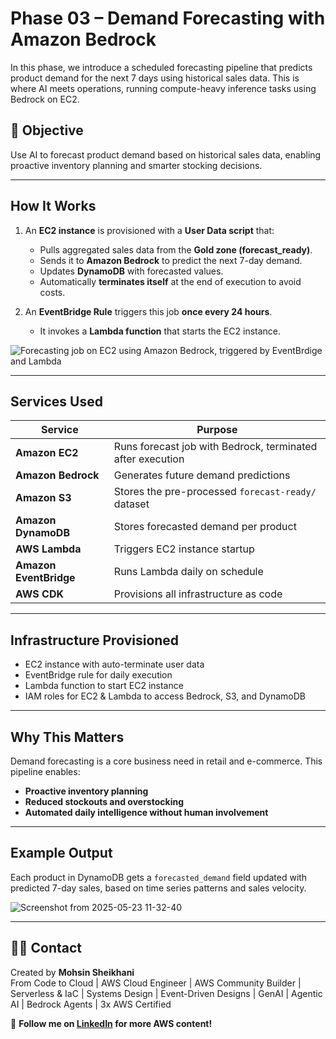 # Phase 03 – Demand Forecasting with Amazon Bedrock

In this phase, we introduce a scheduled forecasting pipeline that predicts product demand for the next 7 days using historical sales data. This is where AI meets operations, running compute-heavy inference tasks using Bedrock on EC2.

## 🎯 Objective

Use AI to forecast product demand based on historical sales data, enabling proactive inventory planning and smarter stocking decisions.

---

## How It Works

1. An **EC2 instance** is provisioned with a **User Data script** that:

   - Pulls aggregated sales data from the **Gold zone (forecast_ready)**.
   - Sends it to **Amazon Bedrock** to predict the next 7-day demand.
   - Updates **DynamoDB** with forecasted values.
   - Automatically **terminates itself** at the end of execution to avoid costs.

2. An **EventBridge Rule** triggers this job **once every 24 hours**.
   - It invokes a **Lambda function** that starts the EC2 instance.
  
![Forecasting job on EC2 using Amazon Bedrock, triggered by EventBrdige and Lambda](https://github.com/user-attachments/assets/f604c387-a05d-4d1e-900d-214c1e413aac)

---

## Services Used

| Service                | Purpose                                                    |
| ---------------------- | ---------------------------------------------------------- |
| **Amazon EC2**         | Runs forecast job with Bedrock, terminated after execution |
| **Amazon Bedrock**     | Generates future demand predictions                        |
| **Amazon S3**          | Stores the pre-processed `forecast-ready/` dataset         |
| **Amazon DynamoDB**    | Stores forecasted demand per product                       |
| **AWS Lambda**         | Triggers EC2 instance startup                              |
| **Amazon EventBridge** | Runs Lambda daily on schedule                              |
| **AWS CDK**            | Provisions all infrastructure as code                      |

---

## Infrastructure Provisioned

- EC2 instance with auto-terminate user data
- EventBridge rule for daily execution
- Lambda function to start EC2 instance
- IAM roles for EC2 & Lambda to access Bedrock, S3, and DynamoDB

---

## Why This Matters

Demand forecasting is a core business need in retail and e-commerce. This pipeline enables:

- **Proactive inventory planning**
- **Reduced stockouts and overstocking**
- **Automated daily intelligence without human involvement**

---

## Example Output

Each product in DynamoDB gets a `forecasted_demand` field updated with predicted 7-day sales, based on time series patterns and sales velocity.

![Screenshot from 2025-05-23 11-32-40](https://github.com/user-attachments/assets/870675e9-704a-4530-9078-3a2f6ba6a748)


---

## 🙋‍♂️ Contact

Created by **Mohsin Sheikhani**  
From Code to Cloud | AWS Cloud Engineer | AWS Community Builder | Serverless & IaC | Systems Design | Event-Driven Designs | GenAI | Agentic AI | Bedrock Agents | 3x AWS Certified

🚀 **Follow me on [LinkedIn](https://www.linkedin.com/in/mohsin-sheikhani/) for more AWS content!**
